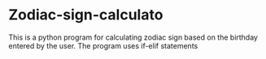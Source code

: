 # Zodiac-sign-calculato
This is a python program for calculating zodiac sign based on the birthday entered by the user. The program uses if-elif statements

